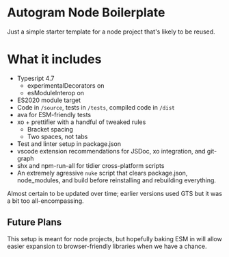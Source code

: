 # Autogram Node Boilerplate 
Just a simple starter template for a node project that's likely to be reused.

# What it includes

- Typesript 4.7
  - experimentalDecorators on
  - esModuleInterop on
- ES2020 module target
- Code in `/source`, tests in `/tests`, compiled code in `/dist`
- ava for ESM-friendly tests
- xo + prettifier with a handful of tweaked rules
  - Bracket spacing
  - Two spaces, not tabs
- Test and linter setup in package.json
- vscode extension recommendations for JSDoc, xo integration, and git-graph
- shx and npm-run-all for tidier cross-platform scripts
- An extremely agressive `nuke` script that clears package.json, node_modules, and build before reinstalling and rebuilding everything.

Almost certain to be updated over time; earlier versions used GTS but it was a bit too all-encompassing.

## Future Plans
This setup is meant for node projects, but hopefully baking ESM in will allow easier expansion to browser-friendly libraries when we have a chance.